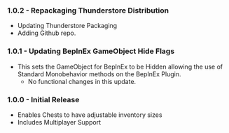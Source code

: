 ### 1.0.2 - Repackaging Thunderstore Distribution
* Updating Thunderstore Packaging
* Adding Github repo.

### 1.0.1 - Updating BepInEx GameObject Hide Flags
* This sets the GameObject for BepInEx to be Hidden allowing the use of Standard Monobehavior methods on the BepInEx Plugin.
  * No functional changes in this update.

### 1.0.0 - Initial Release
* Enables Chests to have adjustable inventory sizes
* Includes Multiplayer Support